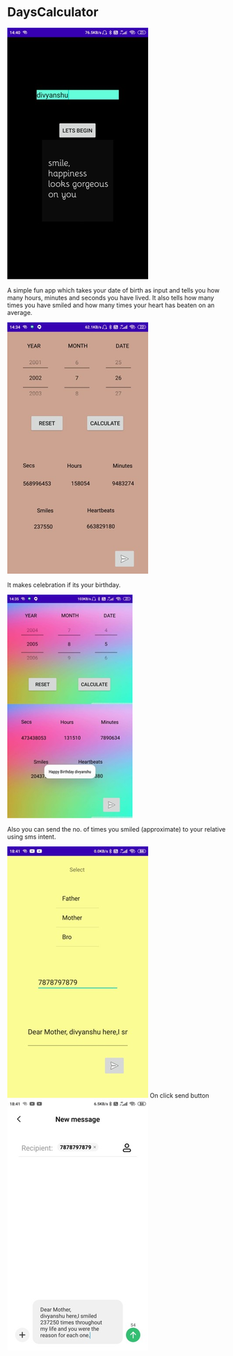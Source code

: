 # DaysCalculator
![Activity1](https://github.com/divyanshutw/DaysCalculator/blob/master/Images/days4.jpg)

A simple fun app which takes your date of birth as input and tells you how many hours, minutes and seconds you have lived. It also tells how many times you have smiled and how many times your heart has beaten on an average. 

![Activity2](https://github.com/divyanshutw/DaysCalculator/blob/master/Images/days2.jpg)

It makes celebration if its your birthday. 

![Activity3](https://github.com/divyanshutw/DaysCalculator/blob/master/Images/days1.jpg)

Also you can send the no. of times you smiled (approximate) to your relative using sms intent.

![Activity4](https://github.com/divyanshutw/DaysCalculator/blob/master/Images/days3.jpg)               On click send button               ![Activity5](https://github.com/divyanshutw/DaysCalculator/blob/master/Images/days5.jpg)
